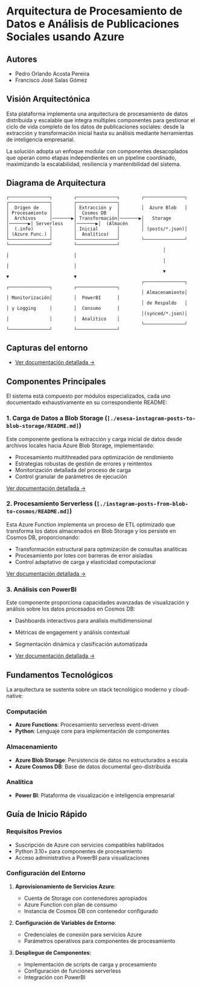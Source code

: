 # Arquitectura de Procesamiento de Datos e Análisis de Publicaciones Sociales usando Azure

## Autores

- Pedro Orlando Acosta Pereira
- Francisco José Salas Gómez

## Visión Arquitectónica

Esta plataforma implementa una arquitectura de procesamiento de datos distribuida y escalable que integra múltiples componentes para gestionar el ciclo de vida completo de los datos de publicaciones sociales: desde la extracción y transformación inicial hasta su análisis mediante herramientas de inteligencia empresarial.

La solución adopta un enfoque modular con componentes desacoplados que operan como etapas independientes en un pipeline coordinado, maximizando la escalabilidad, resiliencia y mantenibilidad del sistema.

## Diagrama de Arquitectura

```
┌───────────────┐        ┌───────────────┐        ┌───────────────┐        ┌───────────────┐        ┌───────────────┐
│  Origen de    │        │ Extracción y  │        │  Azure Blob   │        │ Procesamiento │        │  Cosmos DB    │
│  Archivos     │───────▶│ Transformación│───────▶│   Storage     │───────▶│ Serverless    │───────▶│  (Almacén     │
│  (.info)      │        │ Inicial       │        │ (posts/*.json)│        │ (Azure Func.) │        │  Analítico)   │
└───────────────┘        └───────────────┘        └───────────────┘        └───────────────┘        └───────────────┘
                                                          │                        │                        │
                                                          │                        │                        │
                                                          ▼                        ▼                        ▼
                                                  ┌───────────────┐        ┌───────────────┐        ┌───────────────┐
                                                  │ Almacenamiento│        │ Monitorización│        │  PowerBI      │
                                                  │ de Respaldo   │        │ y Logging     │        │  Consumo      │
                                                  │(synced/*.json)│        │               │        │  Analítico    │
                                                  └───────────────┘        └───────────────┘        └───────────────┘
```

## Capturas del entorno

- [Ver documentación detallada →](https://github.com/poacosta/esesa-cloud-exercise/tree/main/capturas-de-pantalla)

## Componentes Principales

El sistema está compuesto por módulos especializados, cada uno documentado exhaustivamente en su correspondiente README:

### 1. Carga de Datos a Blob Storage (`[./esesa-instagram-posts-to-blob-storage/README.md]`)

Este componente gestiona la extracción y carga inicial de datos desde archivos locales hacia Azure Blob Storage, implementando:

- Procesamiento multithreaded para optimización de rendimiento
- Estrategias robustas de gestión de errores y reintentos
- Monitorización detallada del proceso de carga
- Control granular de parámetros de ejecución

[Ver documentación detallada →](https://github.com/poacosta/esesa-cloud-exercise/tree/main/esesa-instagram-posts-to-blob-storage)

### 2. Procesamiento Serverless (`[./instagram-posts-from-blob-to-cosmos/README.md]`)

Esta Azure Function implementa un proceso de ETL optimizado que transforma los datos almacenados en Blob Storage y los persiste en Cosmos DB, proporcionando:

- Transformación estructural para optimización de consultas analíticas
- Procesamiento por lotes con barreras de error aisladas
- Control adaptativo de carga y elasticidad computacional

[Ver documentación detallada →](https://github.com/poacosta/esesa-cloud-exercise/tree/main/instagram-posts-from-blob-to-cosmos)

### 3. Análisis con PowerBI

Este componente proporciona capacidades avanzadas de visualización y análisis sobre los datos procesados en Cosmos DB:

- Dashboards interactivos para análisis multidimensional
- Métricas de engagement y análisis contextual
- Segmentación dinámica y clasificación automatizada

- [Ver documentación detallada →](https://github.com/poacosta/esesa-cloud-exercise/tree/main/powerbi)

## Fundamentos Tecnológicos

La arquitectura se sustenta sobre un stack tecnológico moderno y cloud-native:

### Computación

- **Azure Functions**: Procesamiento serverless event-driven
- **Python**: Lenguaje core para implementación de componentes

### Almacenamiento

- **Azure Blob Storage**: Persistencia de datos no estructurados a escala
- **Azure Cosmos DB**: Base de datos documental geo-distribuida

### Analítica

- **Power BI**: Plataforma de visualización e inteligencia empresarial

## Guía de Inicio Rápido

### Requisitos Previos

- Suscripción de Azure con servicios compatibles habilitados
- Python 3.10+ para componentes de procesamiento
- Acceso administrativo a PowerBI para visualizaciones

### Configuración del Entorno

1. **Aprovisionamiento de Servicios Azure**:

   - Cuenta de Storage con contenedores apropiados
   - Azure Function con plan de consumo
   - Instancia de Cosmos DB con contenedor configurado

2. **Configuración de Variables de Entorno**:

   - Credenciales de conexión para servicios Azure
   - Parámetros operativos para componentes de procesamiento

3. **Despliegue de Componentes**:
   - Implementación de scripts de carga y procesamiento
   - Configuración de funciones serverless
   - Integración con PowerBI
